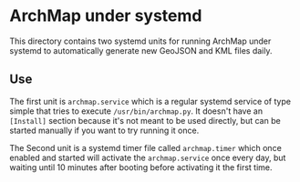 ArchMap under systemd
=====================

This directory contains two systemd units for running ArchMap under systemd to automatically generate new GeoJSON and KML files daily.


Use
---

The first unit is `archmap.service` which is a regular systemd service of type simple that
tries to execute `/usr/bin/archmap.py`. It doesn't have an `[Install]` section because
it's not meant to be used directly, but can be started manually if you want to try running it once.

The Second unit is a systemd timer file called `archmap.timer` which once enabled and started will activate
the `archmap.service` once every day, but waiting until 10 minutes after booting before activating it the first time.
